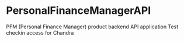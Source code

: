 # PersonalFinanceManagerAPI
PFM (Personal Finance Manager) product backend API application
Test checkin access for Chandra